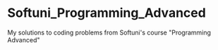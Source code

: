 # Softuni_Programming_Advanced
My solutions to coding problems from Softuni's course "Programming Advanced"
